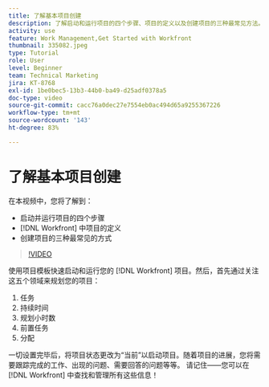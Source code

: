 ```yaml
---
title: 了解基本项目创建
description: 了解启动和运行项目的四个步骤、项目的定义以及创建项目的三种最常见方法。
activity: use
feature: Work Management,Get Started with Workfront
thumbnail: 335082.jpeg
type: Tutorial
role: User
level: Beginner
team: Technical Marketing
jira: KT-8768
exl-id: 1be0bec5-13b3-44b0-ba49-d25adf0378a5
doc-type: video
source-git-commit: cacc76a0dec27e7554eb0ac494d65a9255367226
workflow-type: tm+mt
source-wordcount: '143'
ht-degree: 83%

---
```


# 了解基本项目创建

在本视频中，您将了解到：

* 启动并运行项目的四个步骤
* [!DNL Workfront] 中项目的定义
* 创建项目的三种最常见的方式

>[!VIDEO](https://video.tv.adobe.com/v/335082/?quality=12&learn=on)

使用项目模板快速启动和运行您的 [!DNL  Workfront] 项目。然后，首先通过关注这五个领域来规划您的项目：

1. 任务
1. 持续时间
1. 规划小时数
1. 前置任务
1. 分配

一切设置完毕后，将项目状态更改为“当前”以启动项目。随着项目的进展，您将需要跟踪完成的工作、出现的问题、需要回答的问题等等。 请记住——您可以在 [!DNL Workfront] 中查找和管理所有这些信息！

